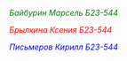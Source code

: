 <span style="color: green;">*Байбурин Марсель Б23-544*

<span style="color: red;">*Брылкина Ксения Б23-544*</span>

<span style="color: blue;">*Письмеров Кирилл Б23-544*
